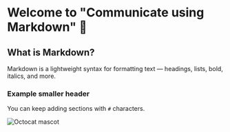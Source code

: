 # Welcome to "Communicate using Markdown" 👋

## What is Markdown?
Markdown is a lightweight syntax for formatting text — headings, lists, bold, italics, and more.

### Example smaller header
You can keep adding sections with `#` characters.


![Octocat mascot](https://octodex.github.com/images/yaktocat.png)

